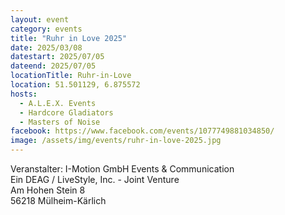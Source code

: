 ```yaml
---
layout: event
category: events
title: "Ruhr in Love 2025"
date: 2025/03/08
datestart: 2025/07/05
dateend: 2025/07/05
locationTitle: Ruhr-in-Love
location: 51.501129, 6.875572
hosts:
  - A.L.E.X. Events
  - Hardcore Gladiators
  - Masters of Noise
facebook: https://www.facebook.com/events/1077749881034850/
image: /assets/img/events/ruhr-in-love-2025.jpg
---
```


Veranstalter: I-Motion GmbH Events & Communication  
Ein DEAG / LiveStyle, Inc. - Joint Venture  
Am Hohen Stein 8  
56218 Mülheim-Kärlich
